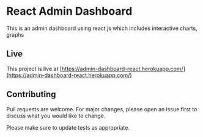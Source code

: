 # React Admin Dashboard

This is an admin dashboard using react js which includes interactive charts, graphs 

## Live

This project is live at [https://admin-dashboard-react.herokuapp.com/](https://admin-dashboard-react.herokuapp.com/)


## Contributing
Pull requests are welcome. For major changes, please open an issue first to discuss what you would like to change.

Please make sure to update tests as appropriate.
